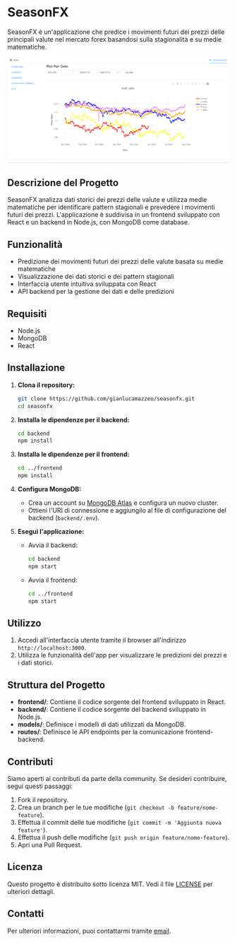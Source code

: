 # SeasonFX

SeasonFX è un'applicazione che predice i movimenti futuri dei prezzi delle principali valute nel mercato forex basandosi sulla stagionalità e su medie matematiche.

![Schermata dell'applicazione](frontend/public/schermata_app.png)

## Descrizione del Progetto

SeasonFX analizza dati storici dei prezzi delle valute e utilizza medie matematiche per identificare pattern stagionali e prevedere i movimenti futuri dei prezzi. L'applicazione è suddivisa in un frontend sviluppato con React e un backend in Node.js, con MongoDB come database.

## Funzionalità

- Predizione dei movimenti futuri dei prezzi delle valute basata su medie matematiche
- Visualizzazione dei dati storici e dei pattern stagionali
- Interfaccia utente intuitiva sviluppata con React
- API backend per la gestione dei dati e delle predizioni

## Requisiti

- Node.js
- MongoDB
- React

## Installazione

1. **Clona il repository:**
    ```bash
    git clone https://github.com/gianlucamazzeo/seasonfx.git
    cd seasonfx
    ```

2. **Installa le dipendenze per il backend:**
    ```bash
    cd backend
    npm install
    ```

3. **Installa le dipendenze per il frontend:**
    ```bash
    cd ../frontend
    npm install
    ```

4. **Configura MongoDB:**
    - Crea un account su [MongoDB Atlas](https://www.mongodb.com/cloud/atlas) e configura un nuovo cluster.
    - Ottieni l'URI di connessione e aggiungilo al file di configurazione del backend (`backend/.env`).

5. **Esegui l'applicazione:**

    - Avvia il backend:
        ```bash
        cd backend
        npm start
        ```

    - Avvia il frontend:
        ```bash
        cd ../frontend
        npm start
        ```

## Utilizzo

1. Accedi all'interfaccia utente tramite il browser all'indirizzo `http://localhost:3000`.
2. Utilizza le funzionalità dell'app per visualizzare le predizioni dei prezzi e i dati storici.

## Struttura del Progetto

- **frontend/**: Contiene il codice sorgente del frontend sviluppato in React.
- **backend/**: Contiene il codice sorgente del backend sviluppato in Node.js.
- **models/**: Definisce i modelli di dati utilizzati da MongoDB.
- **routes/**: Definisce le API endpoints per la comunicazione frontend-backend.

## Contributi

Siamo aperti ai contributi da parte della community. Se desideri contribuire, segui questi passaggi:

1. Fork il repository.
2. Crea un branch per le tue modifiche (`git checkout -b feature/nome-feature`).
3. Effettua il commit delle tue modifiche (`git commit -m 'Aggiunta nuova feature'`).
4. Effettua il push delle modifiche (`git push origin feature/nome-feature`).
5. Apri una Pull Request.

## Licenza

Questo progetto è distribuito sotto licenza MIT. Vedi il file [LICENSE](LICENSE) per ulteriori dettagli.

## Contatti

Per ulteriori informazioni, puoi contattarmi tramite [email](mailto:tuoindirizzoemail@example.com).


